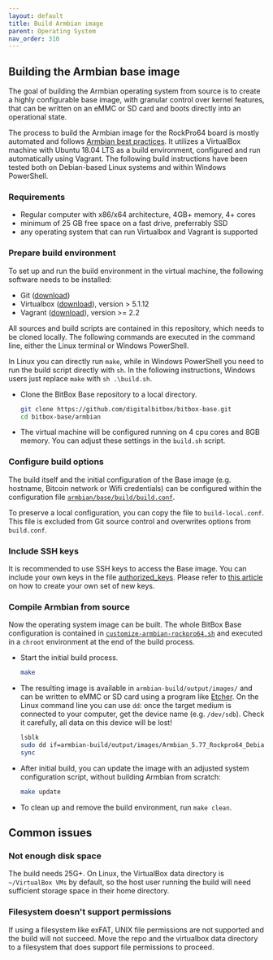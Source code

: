 ```yaml
---
layout: default
title: Build Armbian image
parent: Operating System
nav_order: 310
---
```

## Building the Armbian base image

The goal of building the Armbian operating system from source is to create a highly configurable base image, with granular control over kernel features, that can be written on an eMMC or SD card and boots directly into an operational state.

The process to build the Armbian image for the RockPro64 board is mostly automated and follows [Armbian best practices](https://docs.armbian.com/Developer-Guide_Build-Preparation).
It utilizes a VirtualBox machine with Ubuntu 18.04 LTS as a build environment, configured and run automatically using Vagrant.
The following build instructions have been tested both on Debian-based Linux systems and within Windows PowerShell.

### Requirements

* Regular computer with x86/x64 architecture, 4GB+ memory, 4+ cores
* minimum of 25 GB free space on a fast drive, preferrably SSD
* any operating system that can run Virtualbox and Vagrant is supported

### Prepare build environment

To set up and run the build environment in the virtual machine, the following software needs to be installed:

* Git ([download](https://git-scm.com/))
* Virtualbox ([download](https://www.virtualbox.org/)), version > 5.1.12
* Vagrant ([download](https://www.vagrantup.com/)), version >= 2.2

All sources and build scripts are contained in this repository, which needs to be cloned locally.
The following commands are executed in the command line, either the Linux terminal or Windows PowerShell.  

In Linux you can directly run `make`, while in Windows PowerShell you need to run the build script directly with `sh`.
In the following instructions, Windows users just replace `make` with `sh .\build.sh`.

* Clone the BitBox Base repository to a local directory.
  
  ```bash
  git clone https://github.com/digitalbitbox/bitbox-base.git
  cd bitbox-base/armbian
  ```

* The virtual machine will be configured running on 4 cpu cores and 8GB memory. You can adjust these settings in the `build.sh` script.

### Configure build options

The build itself and the initial configuration of the Base image (e.g. hostname, Bitcoin network or Wifi credentials) can be configured within the configuration file [`armbian/base/build/build.conf`](https://github.com/digitalbitbox/bitbox-base/blob/master/armbian/base/build/build.conf).

To preserve a local configuration, you can copy the file to `build-local.conf`.
This file is excluded from Git source control and overwrites options from `build.conf`.

### Include SSH keys

It is recommended to use SSH keys to access the Base image.
You can include your own keys in the file [authorized_keys](https://github.com/digitalbitbox/bitbox-base/blob/master/armbian/base/build/authorized_keys).
Please refer to [this article](https://confluence.atlassian.com/bitbucketserver/creating-ssh-keys-776639788.html) on how to create your own set of new keys.

### Compile Armbian from source

Now the operating system image can be built. The whole BitBox Base configuration is contained in [`customize-armbian-rockpro64.sh`](https://github.com/digitalbitbox/bitbox-base/blob/master/armbian/base/build/customize-armbian-rockpro64.sh) and executed in a `chroot` environment at the end of the build process.

* Start the initial build process.
  
  ```bash
  make
  ```

* The resulting image is available in `armbian-build/output/images/` and can be written to eMMC or SD card using a program like [Etcher](https://www.balena.io/etcher/). On the Linux command line you can use `dd`: once the target medium is connected to your computer, get the device name (e.g. `/dev/sdb`). Check it carefully, all data on this device will be lost!  
  
  ```bash
  lsblk
  sudo dd if=armbian-build/output/images/Armbian_5.77_Rockpro64_Debian_stretch_default_4.4.176.img of=/dev/sdb bs=64K conv=sync status=progress
  sync
  ```  

* After initial build, you can update the image with an adjusted system configuration script, without building Armbian from scratch:
  
  ```bash
  make update
  ```

* To clean up and remove the build environment, run `make clean`.

## Common issues

### Not enough disk space

The build needs 25G+.
On Linux, the VirtualBox data directory is `~/VirtualBox VMs` by default, so the host user running the build will need sufficient storage space in their home directory.

### Filesystem doesn't support permissions

If using a filesystem like exFAT, UNIX file permissions are not supported and the build will not succeed.
Move the repo and the virtualbox data directory to a filesystem that does support file permissions to proceed.
